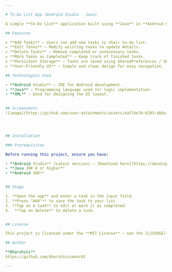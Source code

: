 ```yaml
---

# To-Do List App (Android Studio - Java)  

A simple **To-Do List** application built using **Java** in **Android Studio**. This app helps users manage their daily tasks efficiently with an easy-to-use interface.  

## Features  

✔️ **Add Tasks** – Users can add new tasks to their to-do list.  
✔️ **Edit Tasks** – Modify existing tasks to update details.  
✔️ **Delete Tasks** – Remove completed or unnecessary tasks.  
✔️ **Mark Tasks as Completed** – Keep track of finished tasks.  
✔️ **Persistent Storage** – Tasks are saved using SharedPreferences / SQLite / Room Database (modify based on your implementation).  
✔️ **User-Friendly UI** – Simple and clean design for easy navigation.  

## Technologies Used  

- **Android Studio** – IDE for Android development.  
- **Java** – Programming language used for logic implementation.  
- **XML** – Used for designing the UI layout.  
  

## Screenshots 
![image](https://github.com/user-attachments/assets/4af33e7d-6293-4b8a-8cc0-248f434eeada)




## Installation  

### Prerequisites  

Before running this project, ensure you have:  

- **Android Studio** (Latest version) – [Download here](https://developer.android.com/studio)  
- **Java JDK 8 or higher**  
- **Android SDK**  


## Usage  

1. **Open the app** and enter a task in the input field.  
2. **Press "Add"** to save the task to your list.  
3. **Tap on a task** to edit or mark it as completed.  
4.  **Tap on delete** to delete a task.  


## License  

This project is licensed under the **MIT License** – see the [LICENSE](LICENSE) file for details.  

## Author  

**Dharshini**  
https://github.com/dharshinisekar02  

---
```


